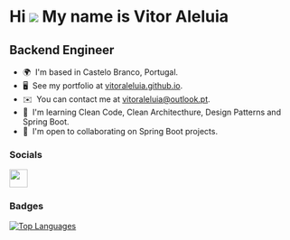 Hi ![](https://user-images.githubusercontent.com/18350557/176309783-0785949b-9127-417c-8b55-ab5a4333674e.gif) My name is Vitor Aleluia
=====================================================================================================================================

Backend Engineer
----------------

* 🌍  I'm based in Castelo Branco, Portugal.
* 🖥️  See my portfolio at [vitoraleluia.github.io](http://vitoraleluia.github.io).
* ✉️  You can contact me at [vitoraleluia@outlook.pt](mailto:vitoraleluia@outlook.pt).
* 🧠  I'm learning Clean Code, Clean Architecthure, Design Patterns and Spring Boot.
* 🤝  I'm open to collaborating on Spring Boot projects.

### Socials

<p align="left"> <a href="https://www.linkedin.com/in/vitoraleluia" target="_blank" rel="noreferrer"> <picture> <source media="(prefers-color-scheme: dark)" srcset="https://raw.githubusercontent.com/danielcranney/readme-generator/main/public/icons/socials/linkedin-dark.svg" /> <source media="(prefers-color-scheme: light)" srcset="https://raw.githubusercontent.com/danielcranney/readme-generator/main/public/icons/socials/linkedin.svg" /> <img src="https://raw.githubusercontent.com/danielcranney/readme-generator/main/public/icons/socials/linkedin.svg" width="32" height="32" /> </picture> </a></p>

### Badges

<a href="https://github.com/vitoraleluia" align="left"><img src="https://github-readme-stats.vercel.app/api/top-langs/?username=vitoraleluia&langs_count=10&title_color=0891b2&text_color=ffffff&icon_color=0891b2&bg_color=1c1917&hide_border=true&locale=en&custom_title=Top%20%Languages" alt="Top Languages" /></a>
